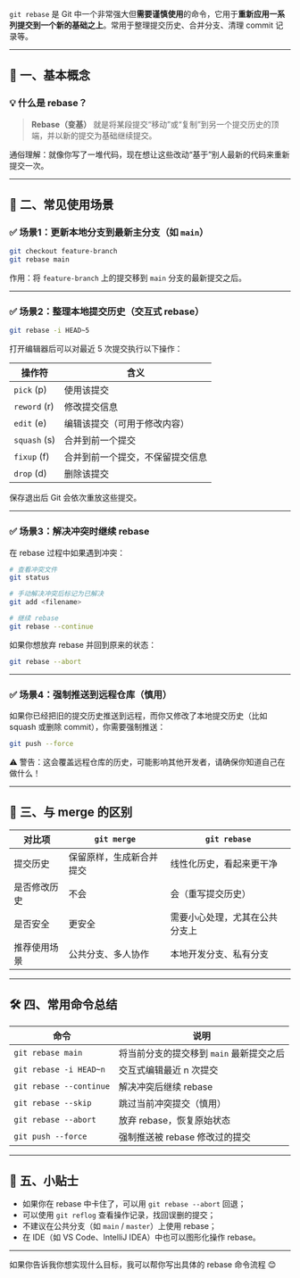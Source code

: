 `git rebase` 是 Git 中一个非常强大但**需要谨慎使用**的命令，它用于**重新应用一系列提交到一个新的基础之上**。常用于整理提交历史、合并分支、清理 commit 记录等。

---

## 📌 一、基本概念

### 💡 什么是 rebase？

> **Rebase（变基）** 就是将某段提交“移动”或“复制”到另一个提交历史的顶端，并以新的提交为基础继续提交。

通俗理解：就像你写了一堆代码，现在想让这些改动“基于”别人最新的代码来重新提交一次。

---

## 🧭 二、常见使用场景

### ✅ 场景1：更新本地分支到最新主分支（如 `main`）

```bash
git checkout feature-branch
git rebase main
```

作用：将 `feature-branch` 上的提交移到 `main` 分支的最新提交之后。

---

### ✅ 场景2：整理本地提交历史（交互式 rebase）

```bash
git rebase -i HEAD~5
```

打开编辑器后可以对最近 5 次提交执行以下操作：

| 操作符 | 含义 |
|--------|------|
| `pick` (p) | 使用该提交 |
| `reword` (r) | 修改提交信息 |
| `edit` (e) | 编辑该提交（可用于修改内容） |
| `squash` (s) | 合并到前一个提交 |
| `fixup` (f) | 合并到前一个提交，不保留提交信息 |
| `drop` (d) | 删除该提交 |

保存退出后 Git 会依次重放这些提交。

---

### ✅ 场景3：解决冲突时继续 rebase

在 rebase 过程中如果遇到冲突：

```bash
# 查看冲突文件
git status

# 手动解决冲突后标记为已解决
git add <filename>

# 继续 rebase
git rebase --continue
```

如果你想放弃 rebase 并回到原来的状态：

```bash
git rebase --abort
```

---

### ✅ 场景4：强制推送到远程仓库（慎用）

如果你已经把旧的提交历史推送到远程，而你又修改了本地提交历史（比如 squash 或删除 commit），你需要强制推送：

```bash
git push --force
```

⚠️ 警告：这会覆盖远程仓库的历史，可能影响其他开发者，请确保你知道自己在做什么！

---

## 🔁 三、与 merge 的区别

| 对比项         | `git merge`                    | `git rebase`                      |
|----------------|--------------------------------|-----------------------------------|
| 提交历史       | 保留原样，生成新合并提交       | 线性化历史，看起来更干净          |
| 是否修改历史   | 不会                           | 会（重写提交历史）                |
| 是否安全       | 更安全                         | 需要小心处理，尤其在公共分支上     |
| 推荐使用场景   | 公共分支、多人协作             | 本地开发分支、私有分支            |

---

## 🛠 四、常用命令总结

| 命令                             | 说明 |
|----------------------------------|------|
| `git rebase main`                | 将当前分支的提交移到 `main` 最新提交之后 |
| `git rebase -i HEAD~n`           | 交互式编辑最近 n 次提交 |
| `git rebase --continue`          | 解决冲突后继续 rebase |
| `git rebase --skip`              | 跳过当前冲突提交（慎用） |
| `git rebase --abort`             | 放弃 rebase，恢复原始状态 |
| `git push --force`               | 强制推送被 rebase 修改过的提交 |

---

## 🧪 五、小贴士

- 如果你在 rebase 中卡住了，可以用 `git rebase --abort` 回退；
- 可以使用 `git reflog` 查看操作记录，找回误删的提交；
- 不建议在公共分支（如 `main` / `master`）上使用 rebase；
- 在 IDE（如 VS Code、IntelliJ IDEA）中也可以图形化操作 rebase。

---

如果你告诉我你想实现什么目标，我可以帮你写出具体的 rebase 命令流程 😊
